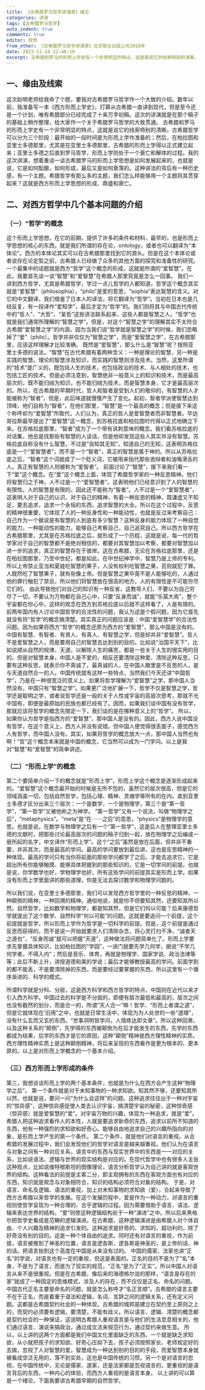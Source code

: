```yaml
---
title: 《古希腊罗马哲学讲演录》绪论
categories: 讲演
tags: [古希腊罗马哲学]
auto_indent: true
comments: true
editor: 皎然
from_other: 《古希腊罗马哲学讲演录》北京联合出版公司2016年
date: 2023-11-24 22:40:19
excerpt: 古希腊和罗⻢的形⽽上学史有⼀个⾮常明显的特点，这就是说它的线索特别的清晰。古希腊哲学可以分为三个阶段：最开始的⼀段时间是为形⽽上学作准备的；然后，在柏拉图和亚⾥⼠多德那⾥，尤其是在亚⾥⼠多德那⾥，古希腊的形⽽上学得以正式建⽴起来；亚⾥⼠多德之后直到罗⻢哲学，形⽽上学则处于⼀个衰亡和解体的过程。我的这次讲演，想着重谈⼀谈古希腊罗⻢的形⽽上学思想是如何发展起来的，也就是说，它是如何酝酿，如何形成，最后⼜是如何衰落的。这种讲法的背后有⼀种历史感，有⼀个主题。希腊哲学有那么多的主题，我们怎么样能够⽤⼀个主题将其贯穿起来？这就是⻄⽅形⽽上学思想的形成、⿍盛和衰亡。
---
```

## ⼀、缘由及线索
这次赵明⽼师给我命了个题，要我对古希腊罗⻢哲学作⼀个⼤致的介绍。数年以前，我准备写⼀本《⻄⽅形⽽上学史》，打算从古希腊⼀直讲到现代，但是⾄今还是⼀个计划，唯有希腊部分已经完成了⼗来万字初稿。这次的讲演就是在那个稿⼦的基础上稍作整理，给⼤家作⼀个关于希腊罗⻢哲学的⼤致贯通。
古希腊和罗⻢的形⽽上学史有⼀个⾮常明显的特点，这就是说它的线索特别的清晰。古希腊哲学可以分为三个阶段：最开始的⼀段时间是为形⽽上学作准备的；然后，在柏拉图和亚⾥⼠多德那⾥，尤其是在亚⾥⼠多德那⾥，古希腊的形⽽上学得以正式建⽴起来；亚⾥⼠多德之后直到罗⻢哲学，形⽽上学则处于⼀个衰亡和解体的过程。我的这次讲演，想着重谈⼀谈古希腊罗⻢的形⽽上学思想是如何发展起来的，也就是说，它是如何酝酿，如何形成，最后⼜是如何衰落的。这种讲法的背后有⼀种历史感，有⼀个主题。希腊哲学有那么多的主题，我们怎么样能够⽤⼀个主题将其贯穿起来？这就是⻄⽅形⽽上学思想的形成、⿍盛和衰亡。
## ⼆、对⻄⽅哲学中⼏个基本问题的介绍
### （⼀）“哲学”的概念
这个形⽽上学思想，在它的前期，提供了许多的条件和材料，最早的，也是形⽽上学思想的核⼼的东⻄，就是我们所谓的存在论，ontology，或者也可以翻译为“本体论”。⻄⽅的本体论其实可以在古希腊那⾥找到它的源头。但是在这个本体论或者说存在论定型之前，古希腊⼈已经做了众多的其他⽅⾯的探究和准备性的研究。⼀个最集中的话题就是⻄⽅“哲学”这个概念的形成，这就是所谓的“爱智慧”。在此，我要⾸先谈⼀谈“智慧”和“爱智慧”在希腊⼈那⾥究竟是怎么⼀回事。
我们⼀讲到⻄⽅哲学，尤其是希腊哲学，学过⼀点⼉哲学的⼈都知道，哲学这个概念其实就是“爱智慧”（philosophia），“philo”是爱的意思，“sophia”表达智慧的含义。对它的中⽂翻译，我们借鉴了⽇本⼈的译法，将它翻译为“哲学”。当初在⽇本也是⼏经反复，有⼀段译作“爱知学”，最后才定为“哲学”的。我们则将其与中国古代传统中的“哲⼈”、“⼤哲”、“圣哲”这些讲法联系起来，这些⼈都是智慧之⼈，“哲学”也就是我们通常所理解的“智慧之学”。但是，对这个“智慧之学”的理解其实不太符合古希腊“爱智慧之学”的内涵，因为当我们说“哲学就是智慧之学”的时候，我们忽略掉了“爱”（philo）。哲学并⾮仅仅为“智慧之学”，⽽是“爱智慧之学”，在古希腊那⾥，应该这样理解才⽐较准确。
既然是“爱智慧”，那么什么是“智慧”呢？按照亚⾥⼠多德的说法，“智慧”在古代希腊有着两种含义：⼀种是理论的智慧，另⼀种是实践的智慧。理论的智慧涉及知识，⽽实践的智慧则涉及技术。当然，这⾥所谓的“技术”是⼴义的，既包括⼈⽣的技术，也包括政治的技术、与⼈相处的技术，也包括⼯匠的技术。但是必须注意到，智慧绝⾮⼀般意义上的知识和技术，⽽是最⾼层次的，既不能归结为知识，也不能归结为技术，⽽是智慧本⾝，它才是最⾼层次的。所以，在古希腊的早期时代，哲⼈和智者是受到⼈们的敬仰的，有智慧的⼈才能被称为“智者”，但是，此后味道就慢慢产⽣了变化。起初，智者学派使智慧达到顶峰，他们⾃称为“智者”，在他们那⾥，“智慧”是⼀个最⾼的概念；但是接下来这个称呼却为“爱智慧”所取代，⼈们认为，真正的哲⼈是爱智慧者⽽⾮智慧者。毕达哥拉斯最早提出了“爱智慧”这⼀概念，到苏格拉底和柏拉图时代得以正式地确⽴下来。在苏格拉底那⾥，“智者”成为了⼀个带有讽刺意味的概念。我们看苏格拉底的对话集，他总是找那些有智慧的⼈谈话，但是他却发现这些⼈其实并没有智慧。苏格拉底⾃称没有什么智慧，不过是“⾃知其⽆知”。知道⾃⼰的⽆知，这表明苏格拉底是⼀个“爱智慧者”，⽽不是⼀个“智者”，真正的智慧是属于神的。所以从苏格拉底之后，“智者”这个词就成了⼀个贬义词，它被⽤来指代那些诡辩者和油嘴滑⾆的⼈。真正有智慧的⼈则被称为“爱智者”。
前⾯讨论了“智慧”，接下来我们看⼀下“爱”这个概念。在“爱”这个概念上⾯，体现了希腊哲学家的⼀种反思精神。他们将智慧归之于神，⼈不过是⼀个“爱智慧者”。这表明他们已经意识到了⼈的智慧的有限性。⼈的智慧是有限的，因此还不能称为“智者”。⼈不过是⼀个“爱智慧者”，这表明⼈对于⾃⼰的认识、对于⾃⼰的精神，有着⼀种反思的精神，既谦虚⼜不知⾜，要去追求，追求⼀个永恒的东⻄，追求智慧的⼤全。所以在这个过程中，反思的精神很重要，它体现了⼈的⼀种反⾝性和⼀种能动性，也就是反过来考察⾃⼰：⾃⼰作为⼀个据说是有智慧的⼈到底有多少智慧？这种反⾝的能⼒体现了⼀种⾃觉的能⼒，⼀种能动性的能⼒，能够⾃⼰考察⾃⼰，⾃⼰追究⾃⼰。所以⻄⽅哲学在古希腊那⾥，尤其是在苏格拉底之后，就形成了⼀个历程，这就是说，每⼀代的哲学家对于⾃⼰的智慧都不是绝对相信的，都要对其智慧加以考察，都要对智慧加以进⼀步的追求，真正的智慧存在于彼岸。这在古希腊，⽆论在苏格拉底那⾥，还是在柏拉图那⾥，乃⾄中世纪，都是如此。在中世纪神学中，智慧乃是上帝的专利。所以上帝禁⽌亚当和夏娃吃智慧的果⼦，⼈没有权利吃智慧之果，否则就犯了罪。⼈既然吃了智慧果⼦，就有些像上帝。但是智慧之果毕竟不是⼈能够吃的，⼈通过他的罪⾏触犯了禁忌，所以他们将智慧放在很⾼的地⽅，⼈的有限性是不可能穷尽它们的。
由此导致他们对⾃⼰的知识有⼀种反省，这教导⼈们，不要以为⾃⼰穷尽了⼀切，不要认为万物都在⾃⼰⼼中，只要“反⾝⽽诚”，就能“乐莫⼤焉”，整个宇宙都在你⼼中，这样的观念在⻄⽅到苏格拉底以后就不这样看了，⼈是有限的。
前两年国内有⼈讨论中国哲学的合法性的问题，我认为这是个假问题，因为它⾸先就没有将“哲学”的概念搞清楚。其实真正的问题应该是：中国“爱智慧学”的合法性问题。因为如果将⻄⽅“哲学”的概念还原为⻄⽅的“爱智慧”，那么中国是没有的。中国有智慧、有智者、有贤⼈、有真⼈、有智慧之学，但是却并⾮“爱智慧”。哲⼈不是爱智慧之⼈，⽽是要⽤⾃⼰的智慧去达到别的⽬的。⽐如说“治国平天下”，⽐如说顺从⾃然的规律、天道，以解除⼈⽣的痛苦，都是⼀些关于⼈⽣的很实⽤的⽬的。但是对智慧本⾝，中国⼈是不爱的，相反还要清除这种爱、清除这种反思，只要有这种反思，就表⽰你不真诚了。最真诚的⼈，在中国⼈眼⾥是不反思的⼈，是与天道⾃然合⼀的⼈。中国传统就有这样⼀些特点，当然我们今天还讲“中国哲学”，乃是在⼀种很宽泛的意义上。如果将哲学理解为“爱智慧”之学，那中国⼈当然没有，中国只有“智慧之学”。如果更⼴泛地扩展⼀下，哲学不仅是智慧之学，哲学还是聪明之学，或者说哲学还是⼀般的关于⼈性或宇宙的⾼层次思考，那就不光中国有，即便是最原始的⺠族也都已经有了。因⽽，如果我们谈中国有没有哲学，那就应该将哲学的概念先限定⼀下，我们谈的是在哪种意义上的“哲学”。
所以，如果你认为哲学是指⻄⽅的“爱智慧”，那中国⼈是没有的。因此，⻄⽅⼈说中国没有哲学，在这个意义上，⻄⽅⼈并没有说错。但中国⼈便觉得很丢⾯⼦，感觉⻄⽅⼈有哲学，⽽中国⼈没有。其实，如果将哲学的概念放⼤⼀点，那中国⼈当然也有啊！“哲”这个概念本来就是中国的概念，它当然可以成为⼀门学问。以上是我对“智慧”和“爱智慧”的简单讲述。
### （⼆）“形⽽上学”的概念
第⼆个要简单介绍⼀下的概念就是“形⽽上学”，形⽽上学这个概念是逐渐形成起来的。“爱智慧”这个概念最开始的时候是⽆所不包的，虽然它的层次很⾼，但是它的领域涵盖⼀切，包括⾃然哲学，包括⼼理、精神、灵魂学等所有的在内。直到亚⾥⼠多德才区分出来三个层次：⼀个是数学，⼀个是物理学，第三个是“第⼀哲学”，“第⼀哲学”⼜被他称之为神学。
“第⼀哲学”⼜有⼀个说法，叫做“物理学之后”，“metaphysics”。“meta”是“在⋯⋯之后”的意思，“physics”是物理学的意思。也就是说，在数学与物理学之后有⼀个“第⼀哲学”，这是后⼈在整理亚⾥⼠多德的⽂献时，把那些讨论最⾼层次的问题的稿⼦归到⼀起，放在物理学之后编成⼀册所起的名字，中⽂译作“形⽽上学”。这个“之后”虽然是放在后⾯，但并⾮不重要，并⾮其次，⽽是最⾼的学问。最⾼的学问要放到最后讲，这也是反思精神的⼀种体现。最⾼的学问只有当你将前⾯的那些学问都学了之后，才能去追求它，它是超出所有你能够触摸、能够具体把握到的那些知识的，它是⼀切学问的前提。也就是说，你学数学也好，学物理学也好，所有这些学问的前提其实是形⽽上学。如果没有形⽽上学⾥⾯讲的那些道理，你是⽆法去探讨数学和物理学问题的。

所以我们说，在亚⾥⼠多德那⾥，我们可以发现⻄⽅哲学⾥的⼀种反思的精神，⼀种颠倒的精神，⼀种回溯的精神。通俗地说，就是你不但要知其然，还要知其所以然。⾃然哲学，⽐如数学和物理学，都是知其然，但是它们何以可能？后来康德哲学就提出了这个数学、⾃然科学“何以可能”的问题。这就是要追问⼀个前提，这个前提就是哲学，所以形⽽上学作为哲学是⼀切科学的前提。但是，这个前提是通过反思⽽获得的，⽽不是说⼀开始就要求⼈们清除杂念，将⼼灵打扫⼲净，“诚者天之道也”，“反⾝⽽诚”就可以把握“天道”，这种做法将问题简单化了。形⽽上学要求先掌握具体知识，⽐如柏拉图的“学园”，⼀进门就要先学⼏何学，据说“不学⼏何学者，不得⼊内”；然后是⾳乐、体育，再就是物理学、国家学说、政治法律等等；此后不断上升，讲授道德和美的学说；最后才能够教授最⾼的学问。前⾯学到的都不能丢，不是要清除掉的东⻄，⽽是要经过要掌握的东⻄，所以这⾥有⼀个循序渐进的、科学的模式。

所谓科学就是分科、分层，这是⻄⽅科学和⻄⽅哲学的特点，中国则在近代以来才引⼊⻄⽅科学。中国过去的科学是不分层的，即便有层次最低和最⾼的，层次之间也没有截然的划分，⽽是合⼀的，所谓“天⼈合⼀”嘛！哲学、“形⽽上者谓之道”，但是它就体现在‘旧⽤”之中，也就是⽇常⽣活中，体现为为⼈处世的⼀些“道理”，没有什么⽞⽽⼜⽞的东⻄。“世事洞明皆学问，⼈情练达即⽂章”。所以这种回溯，以及这种关系的“颠倒”，先学得的东⻄被颠倒为在后才能发⽣的东⻄，先学的东⻄都成为结果，后学的东⻄才是它的原因，这种“颠倒”精神是⻄⽅理性精神的实质。⻄⽅理性精神实质上是这种颠倒精神，将后来呈现的东⻄看作是更为根本的、更本原的。以上是对形⽽上学概念的⼀个基本介绍。
### （三）⻄⽅形⽽上学形成的条件
第三，我想谈谈形⽽上学的两个基本条件，也就是为什么在⻄⽅会产⽣这种“物理学之后”。
第⼀个条件就是对于未知事物的⼀种求知欲。知其然不够，还要知其所以然，也就是说，要问⼀问“为什么会这样”的问题。这种追求往往出于⼀种对宇宙的“惊异感”，这种惊异感促使⼈类去认识宇宙，搞清楚宇宙的秘密，这种惊奇感（惊异感）就是爱智慧的“爱”。对宇宙万物的兴趣，体现为⼀种追求，就是“爱”。希腊⼈把这种追求看作⼈的本性，⼈就是要追求新奇的东⻄，追求以前所不知道的东⻄，他有⼀种强烈的求知欲和好奇⼼。能够⾃由地追求⾃⼰的兴趣所指向的对象，是形⽽上学产⽣的第⼀个条件。
第⼆个条件，就是他们对语⾔的重视。从古希腊的发展过程中，我们会发现他们的哲学对语⾔是越来越重视。他们认为在语⾔与对象之间有⼀种对应关系，语⾔中的东⻄与现实世界中的东⻄是⼀⼀对应的关系，⽐如说语法、逻辑与世界的现实结构是对应的。在现代哲学中也有很多⼈主张这种观点，⽐如说维特根斯坦的图像理论，语⾔分析哲学认为⾃⼰讲的就是客观世界的结构。这种看法的前提是主客⼆分，即主观拥有的东⻄在客观⽅⾯也有对应的东⻄，知识就是观念与对象相符合，知识的结构必须符合对象的结构。
于是，对语⾔、命名及逻辑、语法的重视，加上对未知事物的求知欲（爱），合起来导致了⻄⽅古希腊以来哲学的发展。在这个发展历程中，爱是作为⼀种动⼒，对语⾔的重视则使哲学呈现为⼀种合理的、合乎逻辑的过程。因为需要借助于语⾔、语法、逻辑来表达世界的结构，“爱”则使这种逻辑结构处于⼀种“演进”之中。所以后来⿊格尔把哲学史看成是范畴的逻辑演进。在古希腊，这种逻辑演进是由希腊⼈对个体⾃由、个⼈兴趣及精神的追求引发的。这种追求是好奇的、求知的、超功利的，除了好奇没有别的⽬的。这是⼀种个体⾃由的追求。同时还有对语⾔的重视，作为前提，语⾔被推到了神圣的位置，语⾔是逻各斯，逻各斯是神圣的，是上帝的话、神的话。把语⾔抬到这个⾼度在中国是从来没有过的。
中国的儒家、法家也讲“正名”的学说，对语⾔也有⼀定的重视，但这是表⾯的。正名的⽬的不是为了“名”本⾝，不是为了语⾔，⽽是为了现实的规范，“正名”是为了“正实”。所以中国⼈对语⾔从来不是很重视。但是在古希腊，像后来的海德格尔说的那样，“语⾔是存在的家”就成了⼀种固定的思维模式，涉及⼈的存在，⽽不仅仅是正名、命名的问题。中国古代正名主要是命名的问题，就是怎么称呼才“名正⾔顺”。古希腊的语⾔主要不在于正名，⽽是着重于语法和逻辑，名词、⾔辞之间的逻辑关系，还有定义问题。这都是古希腊契约社会的⼀种体现，古希腊的城邦是建⽴在契约⾄上原则之上的，⽽契约必须要有逻辑，要清楚，不能有歧义。所以语⾔、逻辑、清楚的概念都是契约社会的⼀种保证，这说明古希腊⼈重视语⾔是与他们的⽣活息息相关的，他们通过语⾔、演说来搞政治，通过成⽂法来规范⾏为，通过契约来做⽣意。
所以，以上讲的这两个⽅⾯都是我们中国⽂化⾥⾯缺乏的东⻄，⼀个就是缺乏求知欲，从⼩就把孩⼦的求知欲、好奇⼼压抑下去，孩⼦必须按照家⻓、⽼师规定好的去做，忽视了⼈对智慧的爱，智慧成为⼀种达到别的⽬的的⼿段，⽽爱智慧本⾝就被看成空泛⽆⽤的，落不到实处，这也是中国传统的习惯。另⼀个是对语⾔的忽视，在中国传统中，⽆论是儒家、道家，还是法家都是忽视语⾔的，更重视的是语⾔背后的东⻄，⼀种内⼼的体验，⽽⻄⽅⼈重视的是语⾔本⾝。
以上讲的可以算是⼀个绪论，下⾯我要讲古希腊早期的⾃然哲学。

